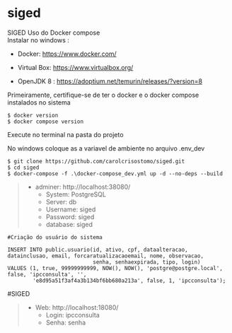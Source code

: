 # siged

SIGED
Uso do Docker compose<br>
Instalar no windows :

* Docker: https://www.docker.com/

* Virtual Box: https://www.virtualbox.org/

* OpenJDK 8 : https://adoptium.net/temurin/releases/?version=8

Primeiramente, certifique-se de ter o docker e o docker compose instalados no sistema

```
$ docker version
$ docker compose version
```

Execute no terminal na pasta do projeto

No windows coloque as a variavel de ambiente no arquivo .env_dev

```
$ git clone https://github.com/carolcrisostomo/siged.git
$ cd siged
$ docker-compose -f .\docker-compose_dev.yml up -d --no-deps --build
```

> - adminer: http://localhost:38080/
>      - System: PostgreSQL
>      - Server: db
>      - Username: siged
>      - Password: siged
>      - database: siged

```
#Criação do usuário do sistema

INSERT INTO public.usuario(id, ativo, cpf, dataalteracao, datainclusao, email, forcaratualizacaoemail, nome, observacao,
                           senha, senhaexpirada, tipo, login)
VALUES (1, true, 99999999999, NOW(), NOW(), 'postgre@postgre.local', false, 'ipcconsulta', '',
        'e8d95a51f3af4a3b134bf6bb680a213a', false, 1, 'ipcconsulta');

```
        
#SIGED
> - Web: http://localhost:18080/ 
>      - Login: ipcconsulta
>      - Senha: senha


